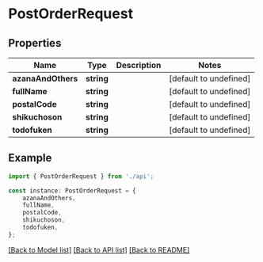 # PostOrderRequest


## Properties

Name | Type | Description | Notes
------------ | ------------- | ------------- | -------------
**azanaAndOthers** | **string** |  | [default to undefined]
**fullName** | **string** |  | [default to undefined]
**postalCode** | **string** |  | [default to undefined]
**shikuchoson** | **string** |  | [default to undefined]
**todofuken** | **string** |  | [default to undefined]

## Example

```typescript
import { PostOrderRequest } from './api';

const instance: PostOrderRequest = {
    azanaAndOthers,
    fullName,
    postalCode,
    shikuchoson,
    todofuken,
};
```

[[Back to Model list]](../README.md#documentation-for-models) [[Back to API list]](../README.md#documentation-for-api-endpoints) [[Back to README]](../README.md)
